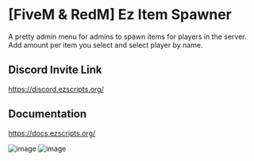 # [FiveM & RedM] Ez Item Spawner
A pretty admin menu for admins to spawn items for players in the server. Add amount per item you select and select player by name.

## Discord Invite Link
https://discord.ezscripts.org/

## Documentation
https://docs.ezscripts.org/

![image](https://github.com/user-attachments/assets/4e19dbad-9a5f-4485-bfc8-68110af89716)
![image](https://github.com/user-attachments/assets/7f8884e4-fcb9-4479-b82f-1c58f3722fb3)

